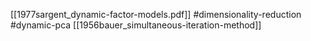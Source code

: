 [[1977sargent_dynamic-factor-models.pdf]]
#dimensionality-reduction #dynamic-pca
[[1956bauer_simultaneous-iteration-method]]

